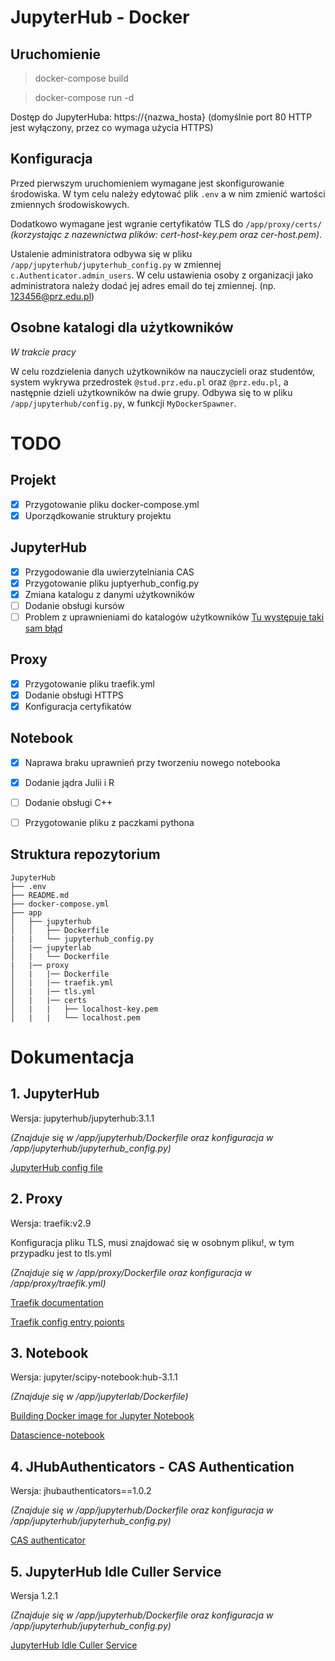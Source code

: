 # JupyterHub - Docker

## Uruchomienie
> docker-compose build

> docker-compose run -d

Dostęp do JupyterHuba: https://{nazwa_hosta} (domyślnie port 80 HTTP jest wyłączony, przez co wymaga użycia HTTPS)
## Konfiguracja
Przed pierwszym uruchomieniem wymagane jest skonfigurowanie środowiska. W tym celu należy edytować plik `.env` a w nim zmienić wartości zmiennych środowiskowych. 

Dodatkowo wymagane jest wgranie certyfikatów TLS do `/app/proxy/certs/` *(korzystając z nazewnictwa plików: cert-host-key.pem oraz cer-host.pem)*.

Ustalenie administratora odbywa się w pliku `/app/jupyterhub/jupyterhub_config.py` w zmiennej `c.Authenticator.admin_users`. W celu ustawienia osoby z organizacji jako administratora należy dodać jej adres email do tej zmiennej. (np. 123456@prz.edu.pl)
## Osobne katalogi dla użytkowników
*W trakcie pracy*

W celu rozdzielenia danych użytkowników na nauczycieli oraz studentów, system wykrywa przedrostek `@stud.prz.edu.pl` oraz `@prz.edu.pl`, a następnie dzieli użytkowników na dwie grupy. Odbywa się to w pliku `/app/jupyterhub/config.py`, w funkcji `MyDockerSpawner`.

# TODO

## Projekt
- [x] Przygotowanie pliku docker-compose.yml
- [x] Uporządkowanie struktury projektu
## JupyterHub
- [x] Przygodowanie dla uwierzytelniania CAS
- [x] Przygotowanie pliku juptyerhub_config.py
- [x] Zmiana katalogu z danymi użytkowników
- [ ] Dodanie obsługi kursów
- [ ] Problem z uprawnieniami do katalogów użytkowników [Tu występuje taki sam błąd](https://github.com/jupyterhub/dockerspawner/issues/160)
## Proxy
- [x] Przygotowanie pliku traefik.yml
- [x] Dodanie obsługi HTTPS
- [x] Konfiguracja certyfikatów
## Notebook
- [x] Naprawa braku uprawnień przy tworzeniu nowego notebooka
- [x] Dodanie jądra Julii i R
- [ ] Dodanie obsługi C++
- [ ] Przygotowanie pliku z paczkami pythona


## Struktura repozytorium
```
JupyterHub
├── .env
├── README.md
├── docker-compose.yml
├── app
│   ├── jupyterhub
│   │   ├── Dockerfile
|   |   └── jupyterhub_config.py
│   |── jupyterlab
│   |   └── Dockerfile
|   |── proxy
│   |   |── Dockerfile
│   |   |── traefik.yml
│   |   |── tls.yml
│   |   |── certs
│   |   |   ├── localhost-key.pem
│   |   |   └── localhost.pem
```

# Dokumentacja
## 1. JupyterHub
Wersja: jupyterhub/jupyterhub:3.1.1

*(Znajduje się w /app/jupyterhub/Dockerfile oraz konfiguracja w /app/jupyterhub/jupyterhub_config.py)*

[JupyterHub config file](https://github.com/jupyterhub/jupyterhub-deploy-docker)

## 2. Proxy
Wersja: traefik:v2.9

Konfiguracja pliku TLS, musi znajdować się w osobnym pliku!, w tym przypadku jest to tls.yml

*(Znajduje się w /app/proxy/Dockerfile oraz konfiguracja w /app/proxy/traefik.yml)*

[Traefik documentation](https://doc.traefik.io/traefik/)

[Traefik config entry poionts](https://doc.traefik.io/traefik/routing/entrypoints/)

## 3. Notebook
Wersja: jupyter/scipy-notebook:hub-3.1.1

*(Znajduje się w /app/jupyterlab/Dockerfile)*

[Building Docker image for Jupyter Notebook](https://jupyterhub-dockerspawner.readthedocs.io/en/latest/docker-image.html)

[Datascience-notebook](https://hub.docker.com/r/jupyter/datascience-notebook/tags/)

## 4. JHubAuthenticators - CAS Authentication
Wersja: jhubauthenticators==1.0.2

*(Znajduje się w /app/jupyterhub/Dockerfile oraz konfiguracja w /app/jupyterhub/jupyterhub_config.py)*

[CAS authenticator](https://github.com/cwaldbieser/jhub_cas_authenticator)

## 5. JupyterHub Idle Culler Service
Wersja 1.2.1

*(Znajduje się w /app/jupyterhub/Dockerfile oraz konfiguracja w /app/jupyterhub/jupyterhub_config.py)*

[JupyterHub Idle Culler Service](https://github.com/jupyterhub/jupyterhub-idle-culler)
